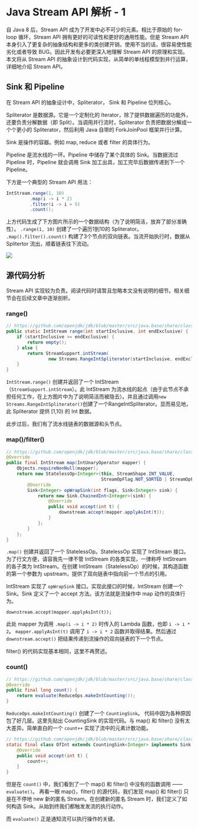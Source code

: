 # Java Stream API 解析 - 1

自 Java 8 后，Stream API 成为了开发中必不可少的元素。相比于原始的 for-loop 循环，Stream API 拥有更好的可读性和更好的通用性能。但是 Stream API 本身引入了更复杂的抽象结构和更多的类创建开销，使用不当的话，很容易使性能劣化或者导致 BUG。因此开发有必要更深入地理解 Stream API 的原理和实现。本文将从 Stream API 的抽象设计到代码实现，从简单的单线程模型到并行运算，详细地介绍 Stream API。

## Sink 和 Pipeline

在 Stream API 的抽象设计中，Spliterator， Sink 和 Pipeline 位列核心。

Spliterator 是数据源。它是一个定制化的 Iterator，除了提供数据遍历的功能外，还要负责分解数据（即 Split）。当调用并行流时，Spliterator 负责把数据分解成一个个更小的 Spliterator，然后利用 Java 自带的 ForkJoinPool 框架并行计算。

Sink 是操作的容器。例如 map, reduce 或者 filter 的具体行为。

Pipeline 是流水线的一环。Pipeline 中储存了某个具体的 Sink。当数据流过 Pipeline 时，Pipeline 就会调用 Sink 加工出具，加工完毕后数据传递到下一个 Pipeline。

下方是一个典型的 Stream API 用法：

```java
IntStream.range(1, 10)
         .map(i -> i * 2)
         .filter(i -> i > 5)
         .count();
```

上方代码生成了下方图片所示的一个数据结构（为了说明简洁，放弃了部分准确性）。 `.range(1, 10)` 创建了一个遍历1到10的 Spliterator。 `.map().filter().count()` 构建了3个节点的双向链表。当流开始执行时，数据从 Splitertor 流出，顺着链表往下流动。

![](https://github.com/lawrenceching/gitbook/tree/08ca4a5916c8a2e72e3b5fa1ed045f6801420062/stream-api-in-java/how-does-stream-api-work-in-java_1.png)

## 源代码分析

Stream API 实现较为负责。阅读代码时请暂且忽略本文没有说明的细节。相关细节会在后续文章中逐渐剖析。

### range\(\)

```java
// https://github.com/openjdk/jdk/blob/master/src/java.base/share/classes/java/util/stream/IntStream.java#L1041-L1048
public static IntStream range(int startInclusive, int endExclusive) {
    if (startInclusive >= endExclusive) {
        return empty();
    } else {
        return StreamSupport.intStream(
                new Streams.RangeIntSpliterator(startInclusive, endExclusive, false), false);
    }
}
```

`IntStream.range()` 创建并返回了一个 IntStream（`StreamSupport.intStream`）。此 IntStream 为流水线的起点（由于此节点不承担任何工作，在上方图片中为了说明简洁而被隐去）。并且通过调用`new Streams.RangeIntSpliterator()`创建了一个RangeIntSpliterator。显而易见地，此 Spliterator 提供 \[1,10\) 的 Int 数据。

此步过后，我们有了流水线链表的数据源和头节点。

### map\(\)/filter\(\)

```java
// https://github.com/openjdk/jdk/blob/master/src/java.base/share/classes/java/util/stream/IntPipeline.java#L236-L251
@Override
public final IntStream map(IntUnaryOperator mapper) {
    Objects.requireNonNull(mapper);
    return new StatelessOp<Integer>(this, StreamShape.INT_VALUE,
                                    StreamOpFlag.NOT_SORTED | StreamOpFlag.NOT_DISTINCT) {
        @Override
        Sink<Integer> opWrapSink(int flags, Sink<Integer> sink) {
            return new Sink.ChainedInt<Integer>(sink) {
                @Override
                public void accept(int t) {
                    downstream.accept(mapper.applyAsInt(t));
                }
            };
        }
    };
}
```

`.map()` 创建并返回了一个 StatelessOp。StatelessOp 实现了 IntStream 接口。为了行文方便，请容我先一律不管 IntStream 的各类实现，一律称呼 IntStream 的各子类为 IntStream。在创建 IntStream（StatelessOp）的时候，其构造函数的第一个参数为 upstream，提供了双向链表中指向前一个节点的引用。

IntStream 实现了 `opWrapSink` 接口。实现此接口的时候，IntStream 创建一个 Sink。Sink 定义了一个 accept 方法。该方法就是流操作中 map 动作的具体行为。

```text
downstream.accept(mapper.applyAsInt(t));
```

此处 mapper 为调用 `.map(i -> i * 2)` 时传入的 Lambda 函数，也即 `i -> i * 2`。 `mapper.applyAsInt(t)` 调用了 `i -> i * 2` 函数并取得结果。然后通过 `downstream.accept()` 把结果传递到流操作的双向链表的下一个节点。

filter\(\) 的代码实现基本相同，这里不再赘述。

### count\(\)

```java
// https://github.com/openjdk/jdk/blob/master/src/java.base/share/classes/java/util/stream/IntPipeline.java#L463-L465
@Override
public final long count() {
    return evaluate(ReduceOps.makeIntCounting());
}
```

`ReduceOps.makeIntCounting()` 创建了一个 `CountingSink`。 代码中因为各种原因包了好几层。这里先贴出 CountingSink 的实现代码。与 map\(\) 和 filter\(\) 没有太大差异。简单直白的一个 `count++` 实现了流中的元素计数功能。

```java
// https://github.com/openjdk/jdk/blob/master/src/java.base/share/classes/java/util/stream/ReduceOps.java#L827-L832
static final class OfInt extends CountingSink<Integer> implements Sink.OfInt {
    @Override
    public void accept(int t) {
        count++;
    }
}
```

但是在 `count()` 中，我们看到了一个 map\(\) 和 filter\(\) 中没有的函数调用 —— `evaluate()`。 再看一眼 map\(\)，filter\(\) 的源代码，我们发现 map\(\) 和 filter\(\) 只是在不停地 new 新的匿名 Stream。在创建新的匿名 Stream 时，我们定义了如何构造 Sink。从始到终我们都触发发流的执行动作。

而 `evaluate()` 正是通知流可以执行操作的关键。

